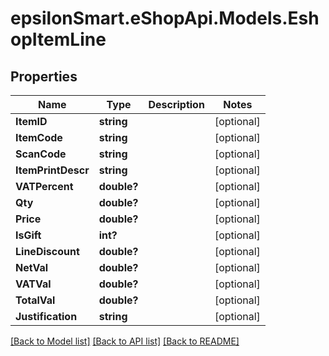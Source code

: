 # epsilonSmart.eShopApi.Models.EshopItemLine
## Properties

Name | Type | Description | Notes
------------ | ------------- | ------------- | -------------
**ItemID** | **string** |  | [optional] 
**ItemCode** | **string** |  | [optional] 
**ScanCode** | **string** |  | [optional] 
**ItemPrintDescr** | **string** |  | [optional] 
**VATPercent** | **double?** |  | [optional] 
**Qty** | **double?** |  | [optional] 
**Price** | **double?** |  | [optional] 
**IsGift** | **int?** |  | [optional] 
**LineDiscount** | **double?** |  | [optional] 
**NetVal** | **double?** |  | [optional] 
**VATVal** | **double?** |  | [optional] 
**TotalVal** | **double?** |  | [optional] 
**Justification** | **string** |  | [optional] 

[[Back to Model list]](../README.md#documentation-for-models) [[Back to API list]](../README.md#documentation-for-api-endpoints) [[Back to README]](../README.md)

